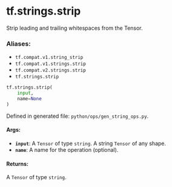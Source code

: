 <div itemscope itemtype="http://developers.google.com/ReferenceObject">
<meta itemprop="name" content="tf.strings.strip" />
<meta itemprop="path" content="Stable" />
</div>

# tf.strings.strip

Strip leading and trailing whitespaces from the Tensor.

### Aliases:

* `tf.compat.v1.string_strip`
* `tf.compat.v1.strings.strip`
* `tf.compat.v2.strings.strip`
* `tf.strings.strip`

``` python
tf.strings.strip(
    input,
    name=None
)
```



Defined in generated file: `python/ops/gen_string_ops.py`.

<!-- Placeholder for "Used in" -->


#### Args:


* <b>`input`</b>: A `Tensor` of type `string`. A string `Tensor` of any shape.
* <b>`name`</b>: A name for the operation (optional).


#### Returns:

A `Tensor` of type `string`.
